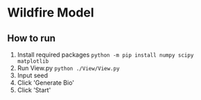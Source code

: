 # Wildfire Model

## How to run
1. Install required packages
`python -m pip install numpy scipy matplotlib`
2. Run View.py
`python ./View/View.py`
3. Input seed
4. Click 'Generate Bio'
5. Click 'Start'